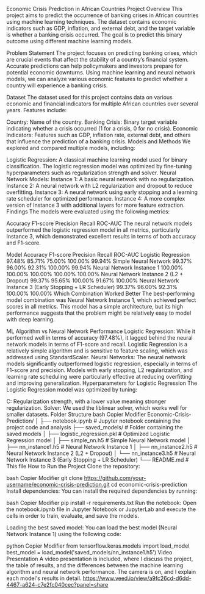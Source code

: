Economic Crisis Prediction in African Countries
Project Overview
This project aims to predict the occurrence of banking crises in African countries using machine learning techniques. The dataset contains economic indicators such as GDP, inflation, and external debt, and the target variable is whether a banking crisis occurred. The goal is to predict this binary outcome using different machine learning models.

Problem Statement
The project focuses on predicting banking crises, which are crucial events that affect the stability of a country’s financial system. Accurate predictions can help policymakers and investors prepare for potential economic downturns. Using machine learning and neural network models, we can analyze various economic features to predict whether a country will experience a banking crisis.

Dataset
The dataset used for this project contains data on various economic and financial indicators for multiple African countries over several years. Features include:

Country: Name of the country.
Banking Crisis: Binary target variable indicating whether a crisis occurred (1 for a crisis, 0 for no crisis).
Economic Indicators: Features such as GDP, inflation rate, external debt, and others that influence the prediction of a banking crisis.
Models and Methods
We explored and compared multiple models, including:

Logistic Regression: A classical machine learning model used for binary classification. The logistic regression model was optimized by fine-tuning hyperparameters such as regularization strength and solver.
Neural Network Models:
Instance 1: A basic neural network with no regularization.
Instance 2: A neural network with L2 regularization and dropout to reduce overfitting.
Instance 3: A neural network using early stopping and a learning rate scheduler for optimized performance.
Instance 4: A more complex version of Instance 3 with additional layers for more feature extraction.
Findings
The models were evaluated using the following metrics:

Accuracy
F1-score
Precision
Recall
ROC-AUC
The neural network models outperformed the logistic regression model in all metrics, particularly Instance 3, which demonstrated excellent results in terms of both accuracy and F1-score.

Model	Accuracy	F1-score	Precision	Recall	ROC-AUC
Logistic Regression	97.48%	85.71%	75.00%	100.00%	99.94%
Simple Neural Network	99.37%	96.00%	92.31%	100.00%	99.94%
Neural Network Instance 1	100.00%	100.00%	100.00%	100.00%	100.00%
Neural Network Instance 2 (L2 + Dropout)	99.37%	95.65%	100.00%	91.67%	100.00%
Neural Network Instance 3 (Early Stopping + LR Scheduler)	99.37%	96.00%	92.31%	100.00%	100.00%
Which Combination Worked Better
The best-performing model combination was Neural Network Instance 1, which achieved perfect scores in all metrics. This model has a simple architecture, but its high performance suggests that the problem might be relatively easy to model with deep learning.

ML Algorithm vs Neural Network Performance
Logistic Regression: While it performed well in terms of accuracy (97.48%), it lagged behind the neural network models in terms of F1-score and recall. Logistic Regression is a relatively simple algorithm and is sensitive to feature scaling, which was addressed using StandardScaler.
Neural Networks: The neural network models significantly outperformed logistic regression, especially in terms of F1-score and precision. Models with early stopping, L2 regularization, and learning rate scheduling were particularly effective at reducing overfitting and improving generalization.
Hyperparameters for Logistic Regression
The Logistic Regression model was optimized by tuning:

C: Regularization strength, with a lower value meaning stronger regularization.
Solver: We used the liblinear solver, which works well for smaller datasets.
Folder Structure
bash
Copier
Modifier
Economic-Crisis-Prediction/
│
├── notebook.ipynb                   # Jupyter notebook containing the project code and analysis
├── saved_models/                    # Folder containing the saved models
│   ├── logistic_regression.pkl       # Optimized Logistic Regression model
│   ├── simple_nn.h5                 # Simple Neural Network model
│   ├── nn_instance1.h5              # Neural Network Instance 1
│   ├── nn_instance2.h5              # Neural Network Instance 2 (L2 + Dropout)
│   └── nn_instance3.h5              # Neural Network Instance 3 (Early Stopping + LR Scheduler)
└── README.md                        # This file
How to Run the Project
Clone the repository:

bash
Copier
Modifier
git clone https://github.com/your-username/economic-crisis-prediction.git
cd economic-crisis-prediction
Install dependencies: You can install the required dependencies by running:

bash
Copier
Modifier
pip install -r requirements.txt
Run the notebook: Open the notebook.ipynb file in Jupyter Notebook or JupyterLab and execute the cells in order to train, evaluate, and save the models.

Loading the best saved model: You can load the best model (Neural Network Instance 1) using the following code:

python
Copier
Modifier
from tensorflow.keras.models import load_model
best_model = load_model('saved_models/nn_instance1.h5')
Video Presentation
A video presentation is included, where I discuss the project, the table of results, and the differences between the machine learning algorithm and neural network performance. The camera is on, and I explain each model's results in detail.
https://www.veed.io/view/a9fc26cd-d6dd-4467-a624-c7e2fc040cec?panel=share
